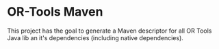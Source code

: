 # OR-Tools Maven

This project has the goal to generate a Maven descriptor for all OR Tools Java lib an it's dependencies (including native dependencies).
